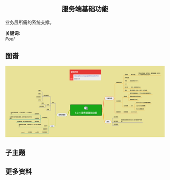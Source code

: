 <h2 align="center">服务端基础功能</h2>
<p>
业务层所需的系统支撑。
</p>

**关键词:**<br/>
*Pool*

## 图谱
![图片加载中...](../exports/3.2.4.服务端基础功能.png?raw=true)

## 子主题

## 更多资料